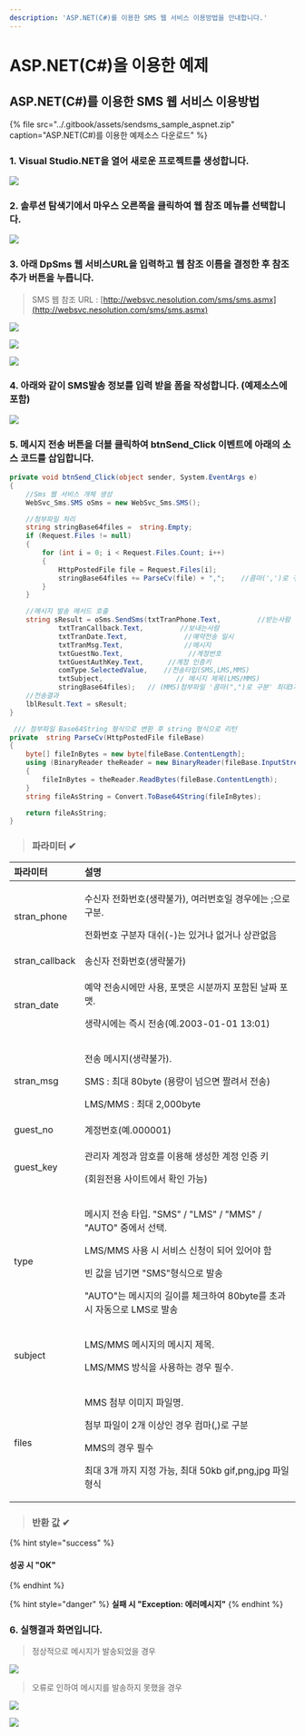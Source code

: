 ```yaml
---
description: 'ASP.NET(C#)를 이용한 SMS 웹 서비스 이용방법을 안내합니다.'
---
```


# ASP.NET\(C\#\)을 이용한 예제

## ASP.NET\(C\#\)를 이용한 SMS 웹 서비스 이용방법

{% file src="../.gitbook/assets/sendsms\_sample\_aspnet.zip" caption="ASP.NET\(C\#\)를 이용한 예제소스 다운로드" %}

### 1. Visual Studio.NET을 열어 새로운 프로젝트를 생성합니다.

![](../.gitbook/assets/aspnet_2.png)

### 2. 솔루션 탐색기에서 마우스 오른쪽을 클릭하여 웹 참조 메뉴를 선택합니다.

![](../.gitbook/assets/asp_vb_2%20%282%29%20%282%29%20%282%29%20%281%29.png)

### 3. 아래 DpSms 웹 서비스URL을 입력하고 웹 참조 이름을 결정한 후 참조 추가 버튼을 누릅니다.

> SMS 웹 참조 URL : [http://websvc.nesolution.com/sms/sms.asmx](http://websvc.nesolution.com/sms/sms.asmx)

![](../.gitbook/assets/asp_vb_3%20%282%29%20%282%29%20%282%29.png)

![](../.gitbook/assets/asp_vb_4%20%282%29%20%282%29%20%282%29%20%281%29.png)

![](../.gitbook/assets/asp_vb_5%20%282%29%20%282%29%20%282%29.png)

### 4. 아래와 같이 SMS발송 정보를 입력 받을 폼을 작성합니다. \(예제소스에 포함\)

![](../.gitbook/assets/asp_vb_6%20%282%29%20%282%29%20%282%29%20%281%29.png)

### 5. 메시지 전송 버튼을 더블 클릭하여 btnSend\_Click 이벤트에 아래의 소스 코드를 삽입합니다.

```csharp
private void btnSend_Click(object sender, System.EventArgs e)
{
    //Sms 웹 서비스 개체 생성
    WebSvc_Sms.SMS oSms = new WebSvc_Sms.SMS();

    //첨부파일 처리
    string stringBase64files =  string.Empty;
    if (Request.Files != null)
    {
        for (int i = 0; i < Request.Files.Count; i++)
        {
            HttpPostedFile file = Request.Files[i];
            stringBase64files += ParseCv(file) + ",";    //콤마(',')로 구분 합니다.
        }
    }

    //메시지 발송 메서드 호출
    string sResult = oSms.SendSms(txtTranPhone.Text,         //받는사람
            txtTranCallback.Text,         //보내는사람
            txtTranDate.Text,              //예약전송 일시
            txtTranMsg.Text,               //메시지
            txtGuestNo.Text,                //계정번호
            txtGuestAuthKey.Text,      //계정 인증키
            comType.SelectedValue,    //전송타입(SMS,LMS,MMS)
            txtSubject,                  // 메시지 제목(LMS/MMS)
            stringBase64files);   // (MMS)첨부파일 '콤마(",")로 구분' 최대3개
    //전송결과
    lblResult.Text = sResult;
}

 /// 첨부파일 Base64String 형식으로 변환 후 string 형식으로 리턴
private  string ParseCv(HttpPostedFile fileBase)
{
    byte[] fileInBytes = new byte[fileBase.ContentLength];
    using (BinaryReader theReader = new BinaryReader(fileBase.InputStream))
    {
        fileInBytes = theReader.ReadBytes(fileBase.ContentLength);
    }
    string fileAsString = Convert.ToBase64String(fileInBytes);

    return fileAsString;
}
```

> ### **파라미터** ✔

<table>
  <thead>
    <tr>
      <th style="text-align:left"><b>&#xD30C;&#xB77C;&#xBBF8;&#xD130;</b>
      </th>
      <th style="text-align:left"><b>&#xC124;&#xBA85;</b>
      </th>
    </tr>
  </thead>
  <tbody>
    <tr>
      <td style="text-align:left">stran_phone</td>
      <td style="text-align:left">
        <p>&#xC218;&#xC2E0;&#xC790; &#xC804;&#xD654;&#xBC88;&#xD638;(&#xC0DD;&#xB7B5;&#xBD88;&#xAC00;),
          &#xC5EC;&#xB7EC;&#xBC88;&#xD638;&#xC77C; &#xACBD;&#xC6B0;&#xC5D0;&#xB294;
          ;&#xC73C;&#xB85C; &#xAD6C;&#xBD84;.</p>
        <p>&#xC804;&#xD654;&#xBC88;&#xD638; &#xAD6C;&#xBD84;&#xC790; &#xB300;&#xC26C;(-)&#xB294;
          &#xC788;&#xAC70;&#xB098; &#xC5C6;&#xAC70;&#xB098; &#xC0C1;&#xAD00;&#xC5C6;&#xC74C;</p>
      </td>
    </tr>
    <tr>
      <td style="text-align:left">stran_callback</td>
      <td style="text-align:left">&#xC1A1;&#xC2E0;&#xC790; &#xC804;&#xD654;&#xBC88;&#xD638;(&#xC0DD;&#xB7B5;&#xBD88;&#xAC00;)</td>
    </tr>
    <tr>
      <td style="text-align:left">stran_date</td>
      <td style="text-align:left">
        <p>&#xC608;&#xC57D; &#xC804;&#xC1A1;&#xC2DC;&#xC5D0;&#xB9CC; &#xC0AC;&#xC6A9;,
          &#xD3EC;&#xB9F7;&#xC740; &#xC2DC;&#xBD84;&#xAE4C;&#xC9C0; &#xD3EC;&#xD568;&#xB41C;
          &#xB0A0;&#xC9DC; &#xD3EC;&#xB9F7;.</p>
        <p>&#xC0DD;&#xB7B5;&#xC2DC;&#xC5D0;&#xB294; &#xC989;&#xC2DC; &#xC804;&#xC1A1;(&#xC608;.2003-01-01
          13:01)</p>
      </td>
    </tr>
    <tr>
      <td style="text-align:left">stran_msg</td>
      <td style="text-align:left">
        <p>&#xC804;&#xC1A1; &#xBA54;&#xC2DC;&#xC9C0;(&#xC0DD;&#xB7B5;&#xBD88;&#xAC00;).</p>
        <p>SMS : &#xCD5C;&#xB300; 80byte (&#xC6A9;&#xB7C9;&#xC774; &#xB118;&#xC73C;&#xBA74;
          &#xC9E4;&#xB824;&#xC11C; &#xC804;&#xC1A1;)</p>
        <p>LMS/MMS : &#xCD5C;&#xB300; 2,000byte</p>
      </td>
    </tr>
    <tr>
      <td style="text-align:left">guest_no</td>
      <td style="text-align:left">&#xACC4;&#xC815;&#xBC88;&#xD638;(&#xC608;.000001)</td>
    </tr>
    <tr>
      <td style="text-align:left">guest_key</td>
      <td style="text-align:left">
        <p>&#xAD00;&#xB9AC;&#xC790; &#xACC4;&#xC815;&#xACFC; &#xC554;&#xD638;&#xB97C;
          &#xC774;&#xC6A9;&#xD574; &#xC0DD;&#xC131;&#xD55C; &#xACC4;&#xC815; &#xC778;&#xC99D;
          &#xD0A4;</p>
        <p>(&#xD68C;&#xC6D0;&#xC804;&#xC6A9; &#xC0AC;&#xC774;&#xD2B8;&#xC5D0;&#xC11C;
          &#xD655;&#xC778; &#xAC00;&#xB2A5;)</p>
      </td>
    </tr>
    <tr>
      <td style="text-align:left">type</td>
      <td style="text-align:left">
        <p>&#xBA54;&#xC2DC;&#xC9C0; &#xC804;&#xC1A1; &#xD0C0;&#xC785;. &quot;SMS&quot;
          / &quot;LMS&quot; / &quot;MMS&quot; / &quot;AUTO&quot; &#xC911;&#xC5D0;&#xC11C;
          &#xC120;&#xD0DD;.</p>
        <p>LMS/MMS &#xC0AC;&#xC6A9; &#xC2DC; &#xC11C;&#xBE44;&#xC2A4; &#xC2E0;&#xCCAD;&#xC774;
          &#xB418;&#xC5B4; &#xC788;&#xC5B4;&#xC57C; &#xD568;</p>
        <p>&#xBE48; &#xAC12;&#xC744; &#xB118;&#xAE30;&#xBA74; &quot;SMS&quot;&#xD615;&#xC2DD;&#xC73C;&#xB85C;
          &#xBC1C;&#xC1A1;</p>
        <p>&quot;AUTO&quot;&#xB294; &#xBA54;&#xC2DC;&#xC9C0;&#xC758; &#xAE38;&#xC774;&#xB97C;
          &#xCCB4;&#xD06C;&#xD558;&#xC5EC; 80byte&#xB97C; &#xCD08;&#xACFC; &#xC2DC;
          &#xC790;&#xB3D9;&#xC73C;&#xB85C; LMS&#xB85C; &#xBC1C;&#xC1A1;</p>
      </td>
    </tr>
    <tr>
      <td style="text-align:left">subject</td>
      <td style="text-align:left">
        <p>LMS/MMS &#xBA54;&#xC2DC;&#xC9C0;&#xC758; &#xBA54;&#xC2DC;&#xC9C0; &#xC81C;&#xBAA9;.</p>
        <p>LMS/MMS &#xBC29;&#xC2DD;&#xC744; &#xC0AC;&#xC6A9;&#xD558;&#xB294; &#xACBD;&#xC6B0;
          &#xD544;&#xC218;.</p>
      </td>
    </tr>
    <tr>
      <td style="text-align:left">files</td>
      <td style="text-align:left">
        <p>MMS &#xCCA8;&#xBD80; &#xC774;&#xBBF8;&#xC9C0; &#xD30C;&#xC77C;&#xBA85;.</p>
        <p>&#xCCA8;&#xBD80; &#xD30C;&#xC77C;&#xC774; 2&#xAC1C; &#xC774;&#xC0C1;&#xC778;
          &#xACBD;&#xC6B0; &#xCEF4;&#xB9C8;(,)&#xB85C; &#xAD6C;&#xBD84;</p>
        <p>MMS&#xC758; &#xACBD;&#xC6B0; &#xD544;&#xC218;</p>
        <p>&#xCD5C;&#xB300; 3&#xAC1C; &#xAE4C;&#xC9C0; &#xC9C0;&#xC815; &#xAC00;&#xB2A5;,
          &#xCD5C;&#xB300; 50kb gif,png,jpg &#xD30C;&#xC77C;&#xD615;&#xC2DD;</p>
      </td>
    </tr>
  </tbody>
</table>

> ### **반환 값** ✔

{% hint style="success" %}
#### 성공 시    "OK"
{% endhint %}

{% hint style="danger" %}
**실패 시 "Exception: 에러메시지"**
{% endhint %}

### 6. 실행결과 화면입니다.

> 정상적으로 메시지가 발송되었을 경우

![](../.gitbook/assets/asp_vb_7%20%282%29%20%282%29%20%282%29%20%281%29.png)

> 오류로 인하여 메시지를 발송하지 못했을 경우

![](../.gitbook/assets/asp_vb_8%20%282%29%20%282%29%20%282%29%20%281%29.png)

![](../.gitbook/assets/asp_vb_9%20%282%29%20%282%29%20%282%29%20%282%29.png)

